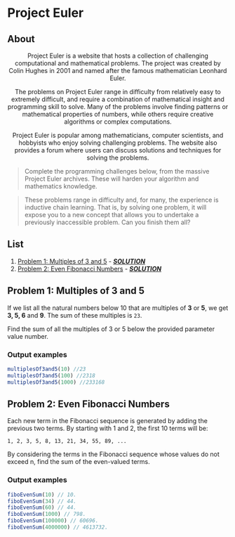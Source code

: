 # Project Euler

## About
<div align="center">

Project Euler is a website that hosts a collection of challenging computational and mathematical problems. The project was created by Colin Hughes in 2001 and named after the famous mathematician Leonhard Euler.

The problems on Project Euler range in difficulty from relatively easy to extremely difficult, and require a combination of mathematical insight and programming skill to solve. Many of the problems involve finding patterns or mathematical properties of numbers, while others require creative algorithms or complex computations.

Project Euler is popular among mathematicians, computer scientists, and hobbyists who enjoy solving challenging problems. The website also provides a forum where users can discuss solutions and techniques for solving the problems.
</div>

> Complete the programming challenges below, from the massive Project Euler archives. These will harden your algorithm and mathematics knowledge.

> These problems range in difficulty and, for many, the experience is inductive chain learning. That is, by solving one problem, it will expose you to a new concept that allows you to undertake a previously inaccessible problem. Can you finish them all?
## List

1. [Problem 1: Multiples of 3 and 5](#problem-1-multiples-of-3-and-5) - ***[SOLUTION](/tasks/fiboEvenSum.js)***
2. [Problem 2: Even Fibonacci Numbers](#problem-2-even-fibonacci-numbers) - ***[SOLUTION](tasks/multiplesOf3and5.js)***


## Problem 1: Multiples of 3 and 5

If we list all the natural numbers below 10 that are multiples of **3** or **5**, we get **3, 5, 6** and **9**. The sum of these multiples is `23`.

Find the sum of all the multiples of 3 or 5 below the provided parameter value number.

### Output examples

```javascript
multiplesOf3and5(10) //23
multiplesOf3and5(100) //2318
multiplesOf3and5(1000) //233168
```

## Problem 2: Even Fibonacci Numbers

Each new term in the Fibonacci sequence is generated by adding the previous two terms. By starting with 1 and 2, the first 10 terms will be:

`1, 2, 3, 5, 8, 13, 21, 34, 55, 89, ...`

By considering the terms in the Fibonacci sequence whose values do not exceed n, find the sum of the even-valued terms.

### Output examples

```javascript
fiboEvenSum(10) // 10.
fiboEvenSum(34) // 44.
fiboEvenSum(60) // 44.
fiboEvenSum(1000) // 798.
fiboEvenSum(100000) // 60696.
fiboEvenSum(4000000) // 4613732.
```
